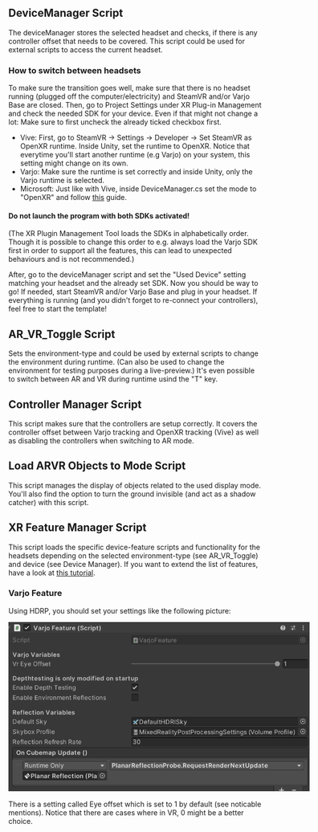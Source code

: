 ﻿## DeviceManager Script

The deviceManager stores the selected headset and checks, if there is any controller offset that needs to be covered. This script could be used for external scripts to access the current headset.

### How to switch between headsets
To make sure the transition goes well, make sure that there is no headset running (plugged off the computer/electricity) and SteamVR and/or Varjo Base are closed. Then, go to Project Settings under XR Plug-in Management and check the needed SDK for your device. Even if that might not change a lot: Make sure to first uncheck the already ticked checkbox first.

- <bold>Vive</bold>: First, go to SteamVR -> Settings -> Developer -> Set SteamVR as OpenXR runtime. Inside Unity, set the runtime to OpenXR. Notice that everytime you'll start another runtime (e.g Varjo) on your system, this setting might change on its own.
- <bold>Varjo</bold>: Make sure the runtime is set correctly and inside Unity, only the Varjo runtime is selected.
- <bold>Microsoft</bold>: Just like with Vive, inside DeviceManager.cs set the mode to "OpenXR" and follow [this](https://docs.microsoft.com/de-de/windows/mixed-reality/develop/unity/new-openxr-project-with-mrtk) guide.

#### Do not launch the program with both SDKs activated!

(The XR Plugin Management Tool loads the SDKs in alphabetically order. Though it is possible to change this order to e.g. always load the Varjo SDK first in order to support all the features, this can lead to unexpected behaviours and is not recommended.)

After, go to the deviceManager script and set the "Used Device" setting matching your headset and the already set SDK. Now you should be way to go! If needed, start SteamVR and/or Varjo Base and plug in your headset. If everything is running (and you didn't forget to re-connect your controllers), feel free to start the template!

## AR_VR_Toggle Script
Sets the environment-type and could be used by external scripts to change the environment during runtime. (Can also be used to change the environment for testing purposes during a live-preview.)
It's even possible to switch between AR and VR during runtime usind the "T" key.

## Controller Manager Script
This script makes sure that the controllers are setup correctly. It covers the controller offset between Varjo tracking and OpenXR tracking (Vive) as well as disabling the controllers when switching to AR mode.

## Load ARVR Objects to Mode Script
This script manages the display of objects related to the used display mode. You'll also find the option to turn the ground invisible (and act as a shadow catcher) with this script.

## XR Feature Manager Script
This script loads the specific device-feature scripts and functionality for the headsets depending on the selected environment-type (see AR_VR_Toggle) and device (see Device Manager).
If you want to extend the list of features, have a look at [this tutorial](CREATEFEATURE.md).

### Varjo Feature
Using HDRP, you should set your settings like the following picture:

<img src="Images/VarjoFeature.png" style="max-width: 600px" alt="Make sure that you use the Planar Reflection probe inside the OnCubemapUpdate method and call the 'RequestRenderNextUpdate() method of the Planar Reflection probe.'">

There is a setting called Eye offset which is set to 1 by default (see noticable mentions). Notice that there are cases where in VR, 0 might be a better choice.